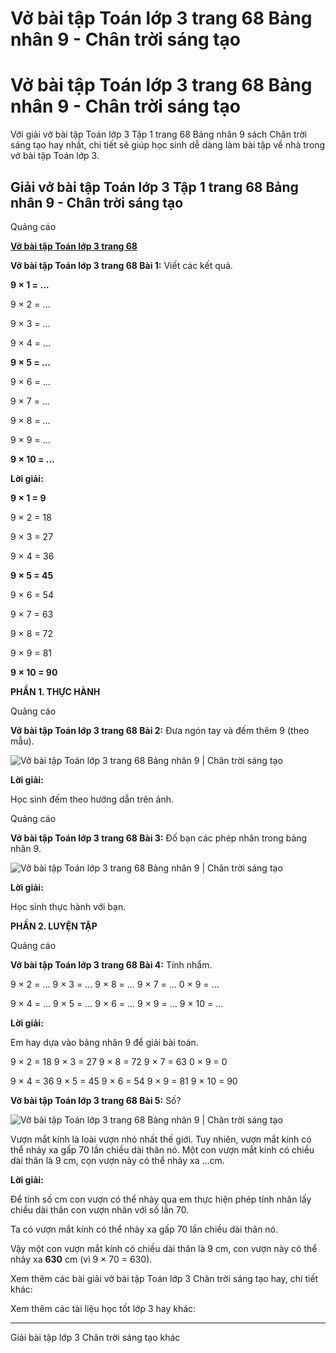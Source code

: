 # Vở bài tập Toán lớp 3 trang 68 Bảng nhân 9 - Chân trời sáng tạo

# Vở bài tập Toán lớp 3 trang 68 Bảng nhân 9 - Chân trời sáng tạo

Với giải vở bài tập Toán lớp 3 Tập 1 trang 68 Bảng nhân 9 sách Chân trời sáng tạo hay nhất, chi tiết sẽ giúp học sinh dễ dàng làm bài tập về nhà trong vở bài tập Toán lớp 3.

## Giải vở bài tập Toán lớp 3 Tập 1 trang 68 Bảng nhân 9 - Chân trời sáng tạo

Quảng cáo

[**Vở bài tập Toán lớp 3 trang 68**](https://vietjack.com/vbt-toan-3-ct/vbt-toan-lop-3-trang-68-tap-1.jsp)

**Vở bài tập Toán lớp 3 trang 68 Bài 1:** Viết các kết quả.

**9 × 1 = …**

9 × 2 = …

9 × 3 = …

9 × 4 = …

**9 × 5 = …**

9 × 6 = …

9 × 7 = …

9 × 8 = …

9 × 9 = …

**9 × 10 = …**

**Lời giải:**

**9 × 1 = 9**

9 × 2 = 18

9 × 3 = 27

9 × 4 = 36

**9 × 5 = 45**

9 × 6 = 54

9 × 7 = 63

9 × 8 = 72

9 × 9 = 81

**9 × 10 = 90**

**PHẦN 1. THỰC HÀNH**

Quảng cáo

**Vở bài tập Toán lớp 3 trang 68 Bài 2:** Đưa ngón tay và đếm thêm 9 (theo mẫu).

![Vở bài tập Toán lớp 3 trang 68 Bảng nhân 9 | Chân trời sáng tạo](https://vietjack.com/vbt-toan-3-ct/images/bang-nhan-9.PNG)

**Lời giải:**

Học sinh đếm theo hướng dẫn trên ảnh.

Quảng cáo

**Vở bài tập Toán lớp 3 trang 68 Bài 3:** Đố bạn các phép nhân trong bảng nhân 9.

![Vở bài tập Toán lớp 3 trang 68 Bảng nhân 9 | Chân trời sáng tạo](https://vietjack.com/vbt-toan-3-ct/images/bang-nhan-9-1.PNG)

**Lời giải:**

Học sinh thực hành với bạn.

**PHẦN 2. LUYỆN TẬP**

Quảng cáo

**Vở bài tập Toán lớp 3 trang 68 Bài 4:** Tính nhẩm.

9 × 2 = … 9 × 3 = … 9 × 8 = … 9 × 7 = … 0 × 9 = …

9 × 4 = … 9 × 5 = … 9 × 6 = … 9 × 9 = … 9 × 10 = …

**Lời giải:**

Em hay dựa vào bảng nhân 9 để giải bài toán.

9 × 2 = 18 9 × 3 = 27 9 × 8 = 72 9 × 7 = 63 0 × 9 = 0

9 × 4 = 36 9 × 5 = 45 9 × 6 = 54 9 × 9 = 81 9 × 10 = 90

**Vở bài tập Toán lớp 3 trang 68 Bài 5:** Số?

![Vở bài tập Toán lớp 3 trang 68 Bảng nhân 9 | Chân trời sáng tạo](https://vietjack.com/vbt-toan-3-ct/images/bang-nhan-9-2.PNG)

Vượn mắt kính là loài vượn nhỏ nhất thế giới. Tuy nhiên, vượn mắt kính có thể nhảy xa gấp 70 lần chiều dài thân nó. Một con vượn mắt kính có chiều dài thân là 9 cm, cọn vượn này có thể nhảy xa …cm. 

**Lời giải:**

Để tính số cm con vượn có thể nhảy qua em thực hiện phép tính nhân lấy chiều dài thân con vượn nhân với số lần 70.

Ta có vượn mắt kính có thể nhảy xa gấp 70 lần chiều dài thân nó.

Vậy một con vượn mắt kính có chiều dài thân là 9 cm, con vượn này có thể nhảy xa **630** cm (vì 9 × 70 = 630).

Xem thêm các bài giải vở bài tập Toán lớp 3 Chân trời sáng tạo hay, chi tiết khác:

Xem thêm các tài liệu học tốt lớp 3 hay khác:

* * *

Giải bài tập lớp 3 Chân trời sáng tạo khác
